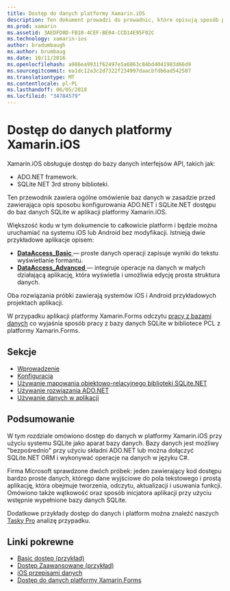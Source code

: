 ```yaml
---
title: Dostęp do danych platformy Xamarin.iOS
description: Ten dokument prowadzi do prowadnic, które opisują sposób pracy z lokalnych baz danych w aplikacji platformy Xamarin.iOS. Połączonej zawartości w tym artykule omówiono SQLite.NET, ADO.NET i inne.
ms.prod: xamarin
ms.assetid: 3AEDFD8D-FB10-4CEF-BE04-CCD14E95F02C
ms.technology: xamarin-ios
author: bradumbaugh
ms.author: brumbaug
ms.date: 10/11/2016
ms.openlocfilehash: a986ea9931f62497e5a6863c84bd4041983d66d9
ms.sourcegitcommit: ea1dc12a3c2d7322f234997daacbfdb6ad542507
ms.translationtype: MT
ms.contentlocale: pl-PL
ms.lasthandoff: 06/05/2018
ms.locfileid: "34784579"
---
```

# <a name="xamarinios-data-access"></a>Dostęp do danych platformy Xamarin.iOS

Xamarin.iOS obsługuje dostęp do bazy danych interfejsów API, takich jak:

-  ADO.NET framework.
-  SQLite NET 3rd strony biblioteki.

Ten przewodnik zawiera ogólne omówienie baz danych w zasadzie przed zawierająca opis sposobu konfigurowania ADO.NET i SQLite.NET dostępu do baz danych SQLite w aplikacji platformy Xamarin.iOS. 

Większość kodu w tym dokumencie to całkowicie platform i będzie można uruchamiać na systemu iOS lub Android bez modyfikacji. Istnieją dwie przykładowe aplikacje opisem:

-  [**DataAccess_Basic** ](https://github.com/xamarin/mobile-samples/tree/master/DataAccess/Basic) — proste danych operacji zapisuje wyniki do tekstu wyświetlanie formantu.
-  [**DataAccess_Advanced** ](https://github.com/xamarin/mobile-samples/tree/master/DataAccess/Advanced) — integruje operacje na danych w małych działającą aplikację, która wyświetla i umożliwia edycję prosta struktura danych.

Oba rozwiązania próbki zawierają systemów iOS i Android przykładowych projektach aplikacji.

W przypadku aplikacji platformy Xamarin.Forms odczytu [pracy z bazami danych](~/xamarin-forms/app-fundamentals/databases.md) co wyjaśnia sposób pracy z bazy danych SQLite w bibliotece PCL z platformy Xamarin.Forms.

## <a name="sections"></a>Sekcje

-  [Wprowadzenie](introduction.md)
-  [Konfiguracja](configuration.md)
-  [Używanie mapowania obiektowo-relacyjnego biblioteki SQLite.NET](using-sqlite-orm.md)
-  [Używanie rozwiązania ADO.NET](using-adonet.md)
-  [Używanie danych w aplikacji](using-data-in-an-app.md)

## <a name="summary"></a>Podsumowanie

W tym rozdziale omówiono dostęp do danych w platformy Xamarin.iOS przy użyciu systemu SQLite jako aparat bazy danych. Bazy danych jest możliwy "bezpośrednio" przy użyciu składni ADO.NET lub można dołączyć SQLite.NET ORM i wykonywać operacje na danych w języku C#.

Firma Microsoft sprawdzone dwóch próbek: jeden zawierający kod dostępu bardzo proste danych, którego dane wyjściowe do pola tekstowego i prostą aplikację, która obejmuje tworzenia, odczytu, aktualizacji i usuwania funkcji. Omówiono także wątkowość oraz sposób inicjatora aplikacji przy użyciu wstępnie wypełnione bazy danych SQLite.

Dodatkowe przykłady dostęp do danych i platform można znaleźć naszych [Tasky Pro](~/cross-platform/app-fundamentals/building-cross-platform-applications/case-study-tasky.md) analizę przypadku.

## <a name="related-links"></a>Linki pokrewne

- [Basic dostęp (przykład)](https://github.com/xamarin/mobile-samples/tree/master/DataAccess/Basic)
- [Dostęp Zaawansowane (przykład)](https://github.com/xamarin/mobile-samples/tree/master/DataAccess/Advanced)
- [iOS przepisami danych](https://developer.xamarin.com/recipes/ios/data/sqlite/)
- [Dostęp do danych platformy Xamarin.Forms](~/xamarin-forms/app-fundamentals/databases.md)
